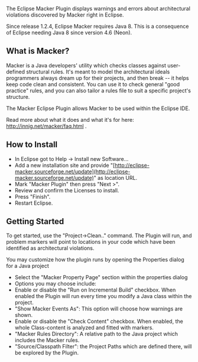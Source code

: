 The Eclipse Macker Plugin displays warnings and errors about architectural violations discovered by Macker right in Eclipse.

Since release 1.2.4, Eclipse Macker requires Java 8. This is a consequence of Eclipse needing Java 8 since version 4.6 (Neon).

What is Macker?
-

Macker is a Java developers' utility which checks classes against user-defined structural rules. It's meant to model the architectural ideals programmers always dream up for their projects, and then break -- it helps keep code clean and consistent. You can use it to check general "good practice" rules, and you can also tailor a rules file to suit a specific project's structure.

The Macker Eclipse Plugin allows Macker to be used within the Eclipse IDE.

Read more about what it does and what it's for here: http://innig.net/macker/faq.html .

How to Install
-

* In Eclipse got to Help -> Install new Software...
* Add a new installation site and provide "[http://eclipse-macker.sourceforge.net/update](http://eclipse-macker.sourceforge.net/update)" as location URL.
* Mark "Macker Plugin" then press "Next >".
* Review and confirm the Licenses to install.
* Press "Finish".
* Restart Eclipse.

Getting Started
-

To get started, use the "Project->Clean.." command. The Plugin will run, and problem markers will point to locations in your code which have been identified as architectural violations.

You may customize how the plugin runs by opening the Properties dialog for a Java project

* Select the "Macker Property Page" section within the properties dialog
* Options you may choose include:
* Enable or disable the "Run on Incremental Build" checkbox. When enabled the Plugin will run every time you modify a Java class within the project.
* "Show Macker Events As": This option will choose how warnings are shown.
* Enable or disable the "Check Content" checkbox. When enabled, the whole Class-content is analyzed and fitted with markers.
* "Macker Rules Directory": A relative path to the Java project which includes the Macker rules.
* "Source/Classpath Filter": the Project Paths which are defined there, will be explored by the Plugin.
